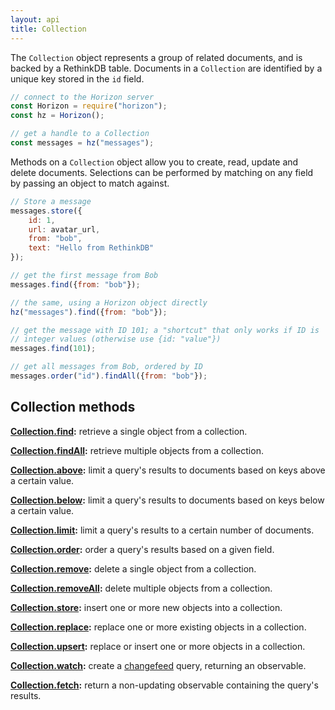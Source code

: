 ```yaml
---
layout: api
title: Collection
---
```


The `Collection` object represents a group of related documents, and is backed by a RethinkDB table. Documents in a `Collection` are identified by a unique key stored in the `id` field.

```js
// connect to the Horizon server
const Horizon = require("horizon");
const hz = Horizon();

// get a handle to a Collection
const messages = hz("messages");
```

Methods on a `Collection` object allow you to create, read, update and delete documents. Selections can be performed by matching on any field by passing an object to match against.

```js
// Store a message
messages.store({
    id: 1,
    url: avatar_url,
    from: "bob",
    text: "Hello from RethinkDB"
});

// get the first message from Bob
messages.find({from: "bob"});

// the same, using a Horizon object directly
hz("messages").find({from: "bob"});

// get the message with ID 101; a "shortcut" that only works if ID is
// integer values (otherwise use {id: "value"})
messages.find(101);

// get all messages from Bob, ordered by ID
messages.order("id").findAll({from: "bob"});
```

## Collection methods

**[Collection.find][cfi]:** retrieve a single object from a collection.

**[Collection.findAll][cfa]:** retrieve multiple objects from a collection.

**[Collection.above][cab]:** limit a query's results to documents based on keys above a certain value.

**[Collection.below][cbe]:** limit a query's results to documents based on keys below a certain value.

**[Collection.limit][cli]:** limit a query's results to a certain number of documents.

**[Collection.order][cor]:** order a query's results based on a given field.

**[Collection.remove][cre]:** delete a single object from a collection.

**[Collection.removeAll][cra]:** delete multiple objects from a collection.

**[Collection.store][cst]:** insert one or more new objects into a collection.

**[Collection.replace][cre]:** replace one or more existing objects in a collection.

**[Collection.upsert][cup]:** replace or insert one or more objects in a collection.

**[Collection.watch][cwa]:** create a [changefeed][] query, returning an observable.

**[Collection.fetch][cfe]:** return a non-updating observable containing the query's results.

[changefeed]: http://rethinkdb.com/docs/changefeeds/ruby/
[cfi]: /api/collection-find/
[cfa]: /api/collection-findall/
[cli]: /api/collection-limit/
[cor]: /api/collection-order/
[cre]: /api/collection-remove/
[cra]: /api/collection-removeall/
[cst]: /api/collection-store/
[cre]: /api/collection-replace/
[cup]: /api/collection-upsert/
[cwa]: /api/collection-watch/
[cfe]: /api/collection-fetch/
[cab]: /api/collection-above/
[cbe]: /api/collection-below/
